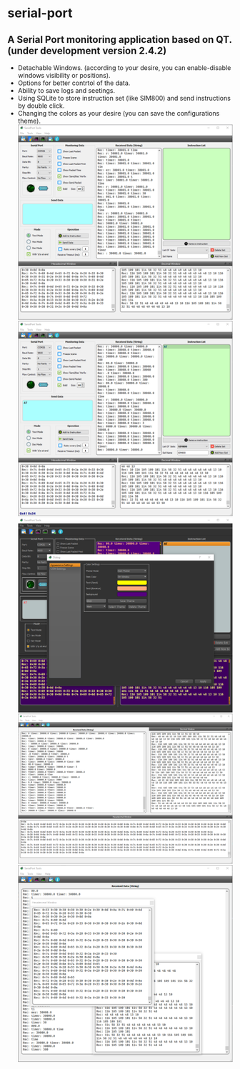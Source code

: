 # serial-port
A Serial Port monitoring application based on QT. (under development version 2.4.2)
-----------------------------------------------------------------------------------
- Detachable Windows. (according to your desire, you can enable-disable windows visibility or positions).
- Options for better contrtol of the data.
- Ability to save logs and seetings. 
- Using SQLite to store instruction set (like SIM800) and send instructions by double click.
- Changing the colors as your desire (you can save the configurations theme).
![img](https://github.com/MahmoodShabanifard/MyApplications/blob/main/im1.png)
![img](https://github.com/MahmoodShabanifard/MyApplications/blob/main/im2.png)
![img](https://github.com/MahmoodShabanifard/MyApplications/blob/main/im3.png)
![img](https://github.com/MahmoodShabanifard/MyApplications/blob/main/im4.png)
![img](https://github.com/MahmoodShabanifard/MyApplications/blob/main/im5.png)
